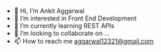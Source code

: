 - 👋 Hi, I’m Ankit Aggarwal 
- 👀 I’m interested in Front End Development
- 🌱 I’m currently learning REST APIs
- 💞️ I’m looking to collaborate on ...
- 📫 How to reach me aggarwal12321@gmail.com

<!---
2710ankit/2710ankit is a ✨ special ✨ repository because its `README.md` (this file) appears on your GitHub profile.
You can click the Preview link to take a look at your changes.
--->
